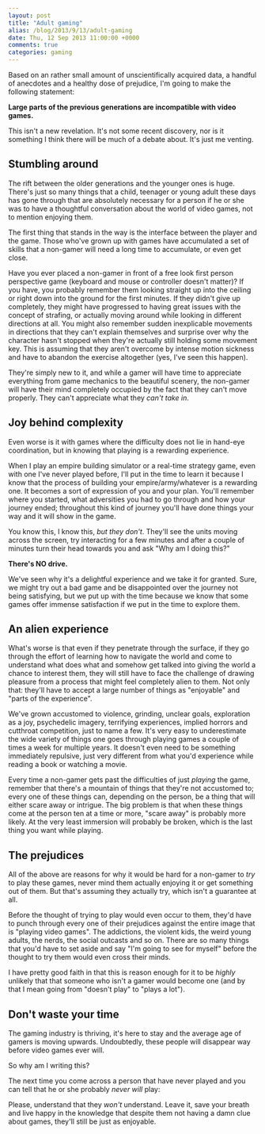 ```yaml
---
layout: post
title: "Adult gaming"
alias: /blog/2013/9/13/adult-gaming
date: Thu, 12 Sep 2013 11:00:00 +0000
comments: true
categories: gaming
---
```

Based on an rather small amount of unscientifically acquired data, a handful of
anecdotes and a healthy dose of prejudice, I'm going to make the following
statement:

**Large parts of the previous generations are incompatible with video games.**

This isn't a new revelation. It's not some recent discovery, nor is it
something I think there will be much of a debate about. It's just me venting.

<!--more-->

## Stumbling around

The rift between the older generations and the younger ones is huge. There's
just so many things that a child, teenager or young adult these days has gone
through that are absolutely necessary for a person if he or she was to have
a thoughtful conversation about the world of video games, not to mention
enjoying them.

The first thing that stands in the way is the interface between the player and
the game. Those who've grown up with games have accumulated a set of skills
that a non-gamer will need a long time to accumulate, or even get close.

Have you ever placed a non-gamer in front of a free look first person
perspective game (keyboard and mouse or controller doesn't matter)? If you
have, you probably remember them looking straight up into the ceiling or right
down into the ground for the first minutes. If they didn't give up completely,
they might have progressed to having great issues with the concept of strafing,
or actually moving around while looking in different directions at all. You
might also remember sudden inexplicable movements in directions that they can't
explain themselves and surprise over why the character hasn't stopped when
they're actually still holding some movement key. This is assuming that they
aren't overcome by intense motion sickness and have to abandon the exercise
altogether (yes, I've seen this happen).

They're simply new to it, and while a gamer will have time to appreciate
everything from game mechanics to the beautiful scenery, the non-gamer will
have their mind completely occupied by the fact that they can't move properly.
They can't appreciate what they *can't take in*.

## Joy behind complexity

Even worse is it with games where the difficulty does not lie in hand-eye
coordination, but in knowing that playing is a rewarding experience.

When I play an empire building simulator or a real-time strategy game, even
with one I've never played before, I'll put in the time to learn it because
I know that the process of building your empire/army/whatever is a rewarding
one. It becomes a sort of expression of you and your plan. You'll remember
where you started, what adversities you had to go through and how your journey
ended; throughout this kind of journey you'll have done things your way and it
will show in the game.

You know this, I know this, *but they don't*. They'll see the units moving
across the screen, try interacting for a few minutes and after a couple of
minutes turn their head towards you and ask "Why am I doing this?"

**There's NO drive.**

We've seen why it's a delightful experience and we take it for granted. Sure,
we might try out a bad game and be disappointed over the journey not being
satisfying, but we put up with the time because we know that some games offer
immense satisfaction if we put in the time to explore them.

## An alien experience

What's worse is that even if they penetrate through the surface, if they go
through the effort of learning how to navigate the world and come to understand
what does what and somehow get talked into giving the world a chance to
interest them, they will still have to face the challenge of drawing pleasure
from a process that might feel completely alien to them. Not only that: they'll
have to accept a large number of things as "enjoyable" and "parts of the
experience".

We've grown accustomed to violence, grinding, unclear goals, exploration as
a joy, psychedelic imagery, terrifying experiences, implied horrors and
cutthroat competition, just to name a few. It's very easy to underestimate the
wide variety of things one goes through playing games a couple of times a week
for multiple years. It doesn't even need to be something immediately repulsive,
just very different from what you'd experience while reading a book or watching
a movie.

Every time a non-gamer gets past the difficulties of just *playing* the game,
remember that there's a mountain of things that they're not accustomed to;
every one of these things can, depending on the person, be a thing that will
either scare away or intrigue. The big problem is that when these things come at
the person ten at a time or more, "scare away" is probably more likely. At the
very least immersion will probably be broken, which is the last thing you want
while playing.

## The prejudices

All of the above are reasons for why it would be hard for a non-gamer to *try*
to play these games, never mind them actually enjoying it or get something out
of them. But that's assuming they actually try, which isn't a guarantee at all.

Before the thought of trying to play would even occur to them, they'd have to
punch through every one of their prejudices against the entire image that is
"playing video games". The addictions, the violent kids, the weird young
adults, the nerds, the social outcasts and so on. There are so many things that
you'd have to set aside and say "I'm going to see for myself" before the
thought to try them would even cross their minds.

I have pretty good faith in that this is reason enough for it to be *highly*
unlikely that that someone who isn't a gamer would become one (and by that
I mean going from "doesn't play" to "plays a lot").

## Don't waste your time

The gaming industry is thriving, it's here to stay and the average age of
gamers is moving upwards. Undoubtedly, these people will disappear way before
video games ever will.

So why am I writing this?

The next time you come across a person that have never played and you can tell
that he or she probably *never will* play:

Please, understand that they *won't* understand. Leave it, save your breath and
live happy in the knowledge that despite them not having a damn clue about
games, they'll still be just as enjoyable.
